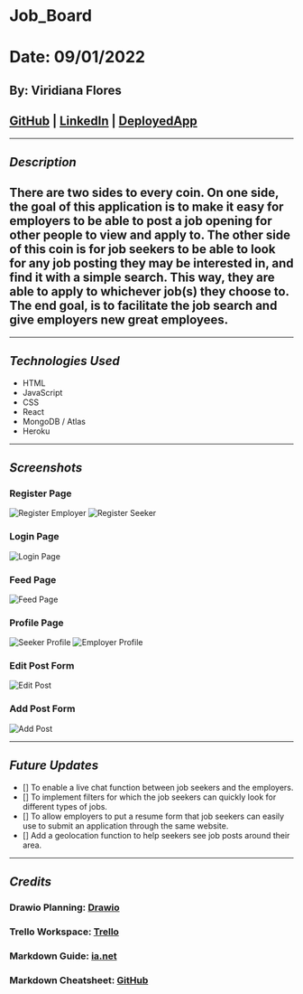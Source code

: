 # Job_Board
# Date: 09/01/2022
## By: Viridiana Flores
## [GitHub](https://github.com/ViryF) | [LinkedIn](https://www.linkedin.com/in/viridianaflores) | [DeployedApp](https://super-awesome-jobboard.herokuapp.com/feed)
***
## ***Description***
## There are two sides to every coin. On one side, the goal of this application is to make it easy for employers to be able to post a job opening for other people to view and apply to. The other side of this coin is for job seekers to be able to look for any job posting they may be interested in, and find it with a simple search. This way, they are able to apply to whichever job(s) they choose to. The end goal, is to facilitate the job search and give employers new great employees. 

***
## ***Technologies Used***
* HTML
* JavaScript
* CSS
* React
* MongoDB / Atlas
* Heroku

***
## ***Screenshots*** 
### **Register Page**
![Register Employer](https://media.discordapp.net/attachments/994993050885570580/1019418782084644874/unknown.png)
![Register Seeker](https://media.discordapp.net/attachments/994993050885570580/1019418931594809404/unknown.png)
### **Login Page**
![Login Page](https://media.discordapp.net/attachments/994993050885570580/1019417734297178172/unknown.png)
### **Feed Page**
![Feed Page](https://media.discordapp.net/attachments/994993050885570580/1019417894578307183/unknown.png?width=956&height=712)
### **Profile Page**
![Seeker Profile](https://media.discordapp.net/attachments/994993050885570580/1019418261156270151/unknown.png)
![Employer Profile](https://media.discordapp.net/attachments/994993050885570580/1019418261156270151/unknown.png)
### **Edit Post Form**
![Edit Post](https://media.discordapp.net/attachments/994993050885570580/1019419677937647647/unknown.png?width=706&height=853)
### **Add Post Form**
![Add Post](https://media.discordapp.net/attachments/994993050885570580/1019420121900515399/unknown.png?width=670&height=853)

***
## ***Future Updates***
- [] To enable a live chat function between job seekers and the employers.
- [] To implement filters for which the job seekers can quickly look for different types of jobs. 
- [] To allow employers to put a resume form that job seekers can easily use to submit an application through the same website.  
- [] Add a geolocation function to help seekers see job posts around their area. 
***
## ***Credits***
### Drawio Planning: [Drawio](https://drive.google.com/file/d/1pAuQHibs2pk4Cz6AieNckGC-EtY0A83j/view?usp=sharing)
### Trello Workspace: [Trello](https://trello.com/invite/b/2wVLzugl/dddfda0382ca06bdb1f901139ba743ea/job-board)
### Markdown Guide: [ia.net](https://ia.net/writer/support/general/markdown-guide) 
### Markdown Cheatsheet: [GitHub](https://github.com/ViryF/u1_hw_markdown)
